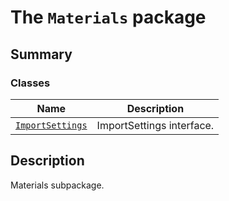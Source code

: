 # The `Materials` package

<a id="summary"></a>

## Summary

### Classes

| Name | Description |
|--------------------------------------------------------|-----------------------------|
| [`ImportSettings`](ImportSettings.md#ImportSettings)   | ImportSettings interface.   |

<a id="description"></a>

## Description

Materials subpackage.

<!-- !! processed by numpydoc !! -->
